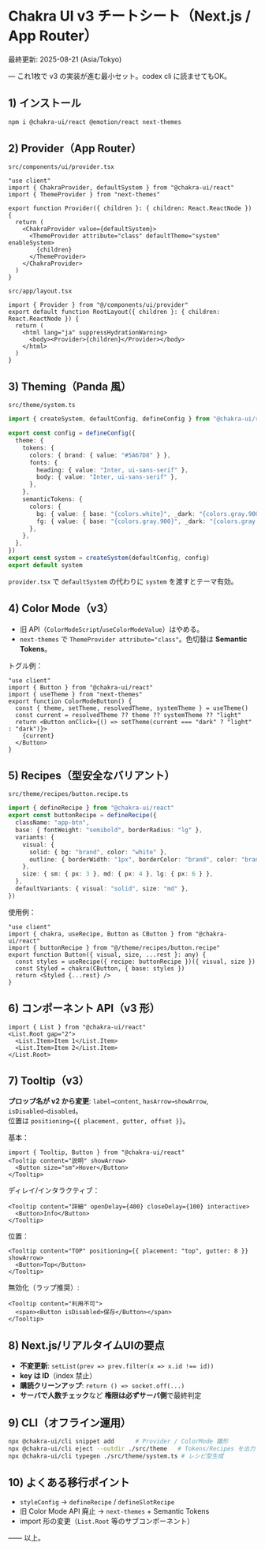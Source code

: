 # Chakra UI v3 チートシート（Next.js / App Router）
最終更新: 2025-08-21 (Asia/Tokyo)

— これ1枚で v3 の実装が進む最小セット。codex cli に読ませてもOK。

## 1) インストール
```bash
npm i @chakra-ui/react @emotion/react next-themes
```

## 2) Provider（App Router）
`src/components/ui/provider.tsx`
```tsx
"use client"
import { ChakraProvider, defaultSystem } from "@chakra-ui/react"
import { ThemeProvider } from "next-themes"

export function Provider({ children }: { children: React.ReactNode }) {
  return (
    <ChakraProvider value={defaultSystem}>
      <ThemeProvider attribute="class" defaultTheme="system" enableSystem>
        {children}
      </ThemeProvider>
    </ChakraProvider>
  )
}
```

`src/app/layout.tsx`
```tsx
import { Provider } from "@/components/ui/provider"
export default function RootLayout({ children }: { children: React.ReactNode }) {
  return (
    <html lang="ja" suppressHydrationWarning>
      <body><Provider>{children}</Provider></body>
    </html>
  )
}
```

## 3) Theming（Panda 風）
`src/theme/system.ts`
```ts
import { createSystem, defaultConfig, defineConfig } from "@chakra-ui/react"

export const config = defineConfig({
  theme: {
    tokens: {
      colors: { brand: { value: "#5A67D8" } },
      fonts: {
        heading: { value: "Inter, ui-sans-serif" },
        body: { value: "Inter, ui-sans-serif" },
      },
    },
    semanticTokens: {
      colors: {
        bg: { value: { base: "{colors.white}", _dark: "{colors.gray.900}" } },
        fg: { value: { base: "{colors.gray.900}", _dark: "{colors.gray.50}" } },
      },
    },
  },
})
export const system = createSystem(defaultConfig, config)
export default system
```

`provider.tsx` で `defaultSystem` の代わりに `system` を渡すとテーマ有効。

## 4) Color Mode（v3）
- 旧 API（`ColorModeScript`/`useColorModeValue`）はやめる。
- `next-themes` で `ThemeProvider attribute="class"`。色切替は **Semantic Tokens**。

トグル例：
```tsx
"use client"
import { Button } from "@chakra-ui/react"
import { useTheme } from "next-themes"
export function ColorModeButton() {
  const { theme, setTheme, resolvedTheme, systemTheme } = useTheme()
  const current = resolvedTheme ?? theme ?? systemTheme ?? "light"
  return <Button onClick={() => setTheme(current === "dark" ? "light" : "dark")}>
    {current}
  </Button>
}
```

## 5) Recipes（型安全なバリアント）
`src/theme/recipes/button.recipe.ts`
```ts
import { defineRecipe } from "@chakra-ui/react"
export const buttonRecipe = defineRecipe({
  className: "app-btn",
  base: { fontWeight: "semibold", borderRadius: "lg" },
  variants: {
    visual: {
      solid: { bg: "brand", color: "white" },
      outline: { borderWidth: "1px", borderColor: "brand", color: "brand" },
    },
    size: { sm: { px: 3 }, md: { px: 4 }, lg: { px: 6 } },
  },
  defaultVariants: { visual: "solid", size: "md" },
})
```
使用例：
```tsx
"use client"
import { chakra, useRecipe, Button as CButton } from "@chakra-ui/react"
import { buttonRecipe } from "@/theme/recipes/button.recipe"
export function Button({ visual, size, ...rest }: any) {
  const styles = useRecipe({ recipe: buttonRecipe })({ visual, size })
  const Styled = chakra(CButton, { base: styles })
  return <Styled {...rest} />
}
```

## 6) コンポーネント API（v3 形）
```tsx
import { List } from "@chakra-ui/react"
<List.Root gap="2">
  <List.Item>Item 1</List.Item>
  <List.Item>Item 2</List.Item>
</List.Root>
```

## 7) Tooltip（v3）
**プロップ名が v2 から変更**: `label→content`, `hasArrow→showArrow`, `isDisabled→disabled`。  
位置は `positioning={{ placement, gutter, offset }}`。

基本：
```tsx
import { Tooltip, Button } from "@chakra-ui/react"
<Tooltip content="説明" showArrow>
  <Button size="sm">Hover</Button>
</Tooltip>
```
ディレイ/インタラクティブ：
```tsx
<Tooltip content="詳細" openDelay={400} closeDelay={100} interactive>
  <Button>Info</Button>
</Tooltip>
```
位置：
```tsx
<Tooltip content="TOP" positioning={{ placement: "top", gutter: 8 }} showArrow>
  <Button>Top</Button>
</Tooltip>
```
無効化（ラップ推奨）:
```tsx
<Tooltip content="利用不可">
  <span><Button isDisabled>保存</Button></span>
</Tooltip>
```

## 8) Next.js/リアルタイムUIの要点
- **不変更新**: `setList(prev => prev.filter(x => x.id !== id))`
- **key は ID**（index 禁止）
- **購読クリーンアップ**: `return () => socket.off(...)`
- **サーバで人数チェック**など **権限は必ずサーバ側**で最終判定

## 9) CLI（オフライン運用）
```bash
npx @chakra-ui/cli snippet add      # Provider / ColorMode 雛形
npx @chakra-ui/cli eject --outdir ./src/theme   # Tokens/Recipes を出力
npx @chakra-ui/cli typegen ./src/theme/system.ts # レシピ型生成
```

## 10) よくある移行ポイント
- `styleConfig` → `defineRecipe` / `defineSlotRecipe`
- 旧 Color Mode API 廃止 → `next-themes` + Semantic Tokens
- import 形の変更（`List.Root` 等のサブコンポーネント）

―― 以上。
